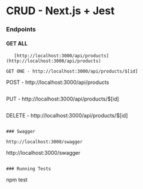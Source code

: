 # CRUD - Next.js + Jest

### Endpoints

#### GET ALL

```
   [http://localhost:3000/api/products](http://localhost:3000/api/products)
```

```
GET ONE - http://localhost:3000/api/products/$[id]
```

POST - http://localhost:3000/api/products

```

```

PUT - http://localhost:3000/api/products/$[id]

```

```

DELETE - http://localhost:3000/api/products/$[id]

```

### Swagger

http://localhost:3000/swagger

```

http://localhost:3000/swagger

```

### Running Tests

```

npm test

```

```
